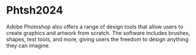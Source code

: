 # Phtsh2024
Adobe Photoshop also offers a range of design tools that allow users to create graphics and artwork from scratch. The software includes brushes, shapes, text tools, and more, giving users the freedom to design anything they can imagine.
